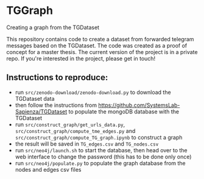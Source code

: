 # TGGraph
Creating a graph from the TGDataset

This repository contains code to create a dataset from forwarded telegram messages based on the TGDataset.
The code was created as a proof of concept for a master thesis. The current version of the project is in a private repo. If you're interested in the project, please get in touch!

## Instructions to reproduce:
- run `src/zenodo-download/zenodo-download.py` to download the TGDataset data
- then follow the instructions from https://github.com/SystemsLab-Sapienza/TGDataset to populate the mongoDB database with the TGDataset
- run `src/construct_graph/get_urls_data.py`, `src/construct_graph/compute_tme_edges.py` and `src/construct_graph/compute_TG_graph.ipynb` to construct a graph
- the result will be saved in `TG_edges.csv` and `TG_nodes.csv`
- run `src/neo4j/launch.sh` to start the database, then head over to the web interface to change the password (this has to be done only once)
- run `src/neo4j/populate.py` to populate the graph database from the nodes and edges csv files
